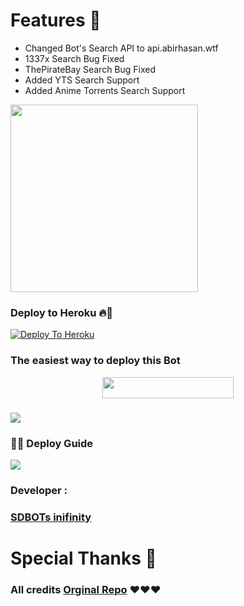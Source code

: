 
<h1> Features 🔆 </h1>

- Changed Bot's Search API to api.abirhasan.wtf
- 1337x Search Bug Fixed
- ThePirateBay Search Bug Fixed
- Added YTS Search Support
- Added Anime Torrents Search Support

<img src="https://telegra.ph/file/9cb61e9f856e4962d04f3.jpg" width="300 " height="300 "/></a></p>


















### Deploy to Heroku 🔥🕺 


[![Deploy To Heroku](https://www.herokucdn.com/deploy/button.svg)](https://heroku.com/deploy?template=https://github.com/Shootmir/Panther-Torrent-Search?organization=Shootmir&organization=Shootmir)

###              The easiest way to deploy this  Bot
<p align="center"><a href="https://heroku.com/deploy?template=https://github.com/Shootmir/Panther-Torrent-Search?organization=Shootmir&organization=Shootmir"> <img src="https://img.shields.io/badge/Deploy%20To%20Heroku-blueviolet?style=for-the-badge&logo=heroku" width="210" height="34.45"/></a></p>


###   <a href="https://youtu.be/9vYgMk2k-dQ?sub_confirmation=1"><img src="https://img.shields.io/badge/How%20To-Deploy-red.svg?logo=Youtube"></a>
###  🧙‍♀️ Deploy Guide
<a href="https://www.youtube.com/channel/UCdSBUUQ1v0_IIElBR_1B72w?sub_confirmation=1"><img src="https://telegra.ph/file/beca543cd87ec72be6069.jpg"></a>

### Developer :

### [SDBOTs inifinity](https://t.me/SDBOTs_inifinity)

<h1> Special Thanks 💝 </h1>

###  All credits [Orginal Repo](https://github.com/AbirHasan2005/Torrent-Search-Bot/tree/main) ❤️❤️❤️





